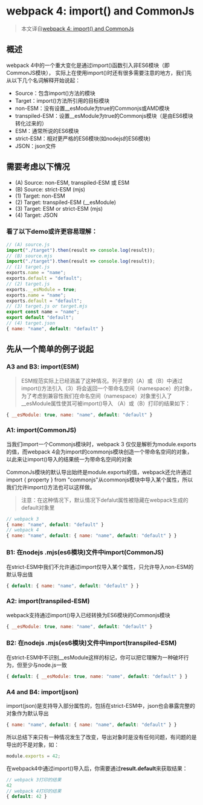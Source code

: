 # webpack 4: import() and CommonJs

>本文译自[webpack 4: import() and CommonJs](https://medium.com/webpack/webpack-4-import-and-commonjs-d619d626b655)

## 概述

webpack 4中的一个重大变化是通过import()函数引入非ES6模块（即CommonJS模块），
实际上在使用import()时还有很多需要注意的地方，我们先从以下几个名词解释开始说起：
+ Source：包含import()方法的模块
+ Target：import()方法所引用的目标模块
+ non-ESM：没有设置__esModule为true的Commonjs或AMD模块
+ transpiled-ESM：设置__esModule为true的Commonjs模块（是由ES6模块转化过来的）
+ ESM：通常所说的ES6模块
+ strict-ESM：相对更严格的ES6模块(如nodejs的ES6模块)
+ JSON：json文件

## 需要考虑以下情况

+ (A) Source: non-ESM, transpiled-ESM 或 ESM
+ (B) Source: strict-ESM (mjs)
+ (1) Target: non-ESM
+ (2) Target: transpiled-ESM (__esModule)
+ (3) Target: ESM or strict-ESM (mjs)
+ (4) Target: JSON

### 看了以下demo或许更容易理解：

```js
// (A) source.js
import("./target").then(result => console.log(result));
// (B) source.mjs
import("./target").then(result => console.log(result));
// (1) target.js
exports.name = "name";
exports.default = "default";
// (2) target.js
exports.__esModule = true;
exports.name = "name";
exports.default = "default";
// (3) target.js or target.mjs
export const name = "name";
export default "default";
// (4) target.json
{ name: "name", default: "default" }
```

## 先从一个简单的例子说起

### A3 and B3: import(ESM)

>ESM规范实际上已经涵盖了这种情况。列子里的（A）或（B）中通过import()方法引入（3）将会返回一个带命名空间（namespace）的对象，为了考虑到兼容性我们在命名空间（namespace）对象里引入了__esModule属性使其可被import()导入
（A）或（B）打印的结果如下：

```js
{ __esModule: true, name: "name", default: "default" }
```

### A1: import(CommonJS)

当我们import一个Commonjs模块时，webpack 3 仅仅是解析为module.exports的值，而webpack 4会为import的commonjs模块创造一个带命名空间的对象，以此来让import()导入的结果统一为带命名空间的对象

CommonJs模块的默认导出始终是module.exports的值，webpack还允许通过import { property } from "commonjs"从commonjs模块中导入某个属性，所以我们允许import()方法也可以这样做。
> 注意：在这种情况下，默认情况下defalut属性被隐藏在webpack生成的default对象里

```js
// webpack 3
{ name: "name", default: "default" }
// webpack 4
{ name: "name", default: { name: "name", default: "default" } }
```

### B1: 在nodejs .mjs(es6模块)文件中import(CommonJS)

在strict-ESM中我们不允许通过import仅导入某个属性，只允许导入non-ESM的默认导出值

```js
{ default: { name: "name", default: "default" } }
```

### A2: import(transpiled-ESM)
webpack支持通过import()导入已经转换为ES6模块的Commonjs模块

```js
{ __esModule: true, name: "name", default: "default" }
```

### B2: 在nodejs .mjs(es6模块)文件中import(transpiled-ESM)

在strict-ESM中不识别__esModule这样的标记，你可以把它理解为一种破坏行为，但至少与node.js一致

```js
{ default: { __esModule: true, name: "name", default: "default" } }
```

### A4 and B4: import(json)

import(json)是支持导入部分属性的，包括在strict-ESM中，json也会暴露完整的对象作为默认导出

```js
{ name: "name", default: { name: "name", default: "default" } }
```

所以总结下来只有一种情况发生了改变，导出对象时是没有任何问题，有问题的是导出的不是对象，如：

```js
module.exports = 42;
```

在webpack4中通过import()导入后，你需要通过<b>result.default</b>来获取结果：

```js
// webpack 3打印的结果
42
// webpack 4打印的结果
{ default: 42 }
```
